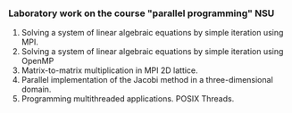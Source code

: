 ### Laboratory work on the course "parallel programming" NSU
 1. Solving a system of linear algebraic equations by simple iteration using MPI.
 2. Solving a system of linear algebraic equations by simple iteration using OpenMP
 3. Matrix-to-matrix multiplication in MPI 2D lattice.
 4. Parallel implementation of the Jacobi method in a three-dimensional domain.
 5. Programming multithreaded applications. POSIX Threads.